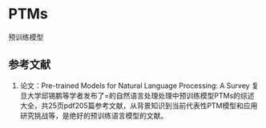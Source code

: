# PTMs
预训练模型
##  参考文献
1.  论文：Pre-trained Models for Natural Language Processing: A Survey
    复旦大学邱锡鹏等学者发布了=的自然语言处理处理中预训练模型PTMs的综述大全，共25页pdf205篇参考文献，从背景知识到当前代表性PTM模型和应用研究挑战等，是绝好的预训练语言模型的文献。
  
